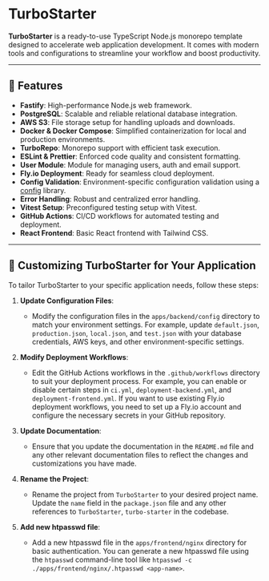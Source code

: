 # TurboStarter

**TurboStarter** is a ready-to-use TypeScript Node.js monorepo template designed to accelerate web application development. It comes with modern tools and configurations to streamline your workflow and boost productivity.

---

## 🚀 Features

- **Fastify**: High-performance Node.js web framework.
- **PostgreSQL**: Scalable and reliable relational database integration.
- **AWS S3**: File storage setup for handling uploads and downloads.
- **Docker & Docker Compose**: Simplified containerization for local and production environments.
- **TurboRepo**: Monorepo support with efficient task execution.
- **ESLint & Prettier**: Enforced code quality and consistent formatting.
- **User Module**: Module for managing users, auth and email support.
- **Fly.io Deployment**: Ready for seamless cloud deployment.
- **Config Validation**: Environment-specific configuration validation using a [config](https://www.npmjs.com/package/config) library.
- **Error Handling**: Robust and centralized error handling.
- **Vitest Setup**: Preconfigured testing setup with Vitest.
- **GitHub Actions**: CI/CD workflows for automated testing and deployment.
- **React Frontend**: Basic React frontend with Tailwind CSS.

---

## 🔧 Customizing TurboStarter for Your Application

To tailor TurboStarter to your specific application needs, follow these steps:

1. **Update Configuration Files**:
   - Modify the configuration files in the `apps/backend/config` directory to match your environment settings. For example, update `default.json`, `production.json`, `local.json`, and `test.json` with your database credentials, AWS keys, and other environment-specific settings.

2. **Modify Deployment Workflows**:
   - Edit the GitHub Actions workflows in the `.github/workflows` directory to suit your deployment process. For example, you can enable or disable certain steps in `ci.yml`, `deployment-backend.yml`, and `deployment-frontend.yml`. If you want to use existing Fly.io deployment workflows, you need to set up a Fly.io account and configure the necessary secrets in your GitHub repository.

3. **Update Documentation**:
   - Ensure that you update the documentation in the `README.md` file and any other relevant documentation files to reflect the changes and customizations you have made.

4. **Rename the Project**:
   - Rename the project from `TurboStarter` to your desired project name. Update the `name` field in the `package.json` file and any other references to `TurboStarter`, `turbo-starter` in the codebase.

5. **Add new htpasswd file**:
   - Add a new htpasswd file in the `apps/frontend/nginx` directory for basic authentication. You can generate a new htpasswd file using the `htpasswd` command-line tool like `htpasswd -c ./apps/frontend/nginx/.htpasswd <app-name>`.
